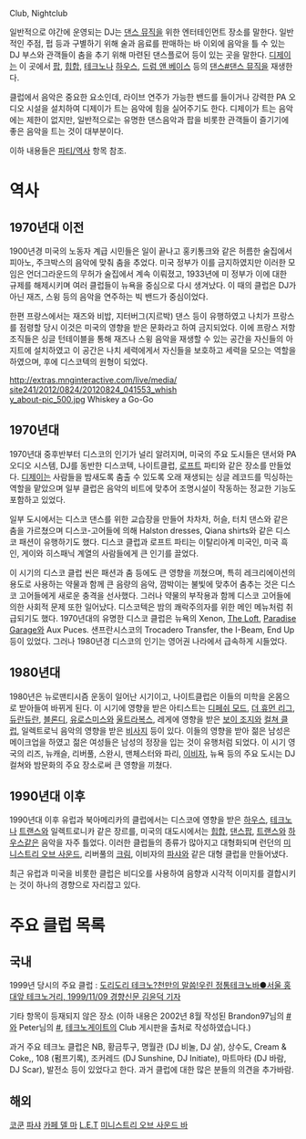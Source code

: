 Club, Nightclub

일반적으로 야간에 운영되는 DJ는 [댄스 뮤직을](/댄스_뮤직 "wikilink") 위한 엔터테인먼트 장소를 말한다. 일반적인
주점, 펍 등과 구별하기 위해 술과 음료를 판매하는 바 이외에 음악을 틀 수 있는 DJ 부스와 관객들이 춤을 추기 위해
마련된 댄스플로어 등이 있는 곳을 말한다. [디제이는](/디제이 "wikilink") 이 곳에서
[팝](/팝 "wikilink"), [힙합](/힙합 "wikilink"), [테크노나](/테크노 "wikilink")
[하우스](/하우스 "wikilink"), [드럼 앤 베이스](/드럼_앤_베이스 "wikilink") 등의 [댄스\#댄스
뮤직을](/댄스#댄스_뮤직 "wikilink") 재생한다.

클럽에서 음악은 중요한 요소인데, 라이브 연주가 가능한 밴드를 들이거나 강력한 PA 오디오 시설을 설치하여 디제이가 트는 음악에
힘을 실어주기도 한다. 디제이가 트는 음악에는 제한이 없지만, 일반적으로는 유명한 댄스음악과 팝을 비롯한 관객들이 즐기기에
좋은 음악을 트는 것이 대부분이다.

이하 내용들은 [파티/역사](/파티/역사 "wikilink") 항목 참조.

# 역사

## 1970년대 이전

1900년경 미국의 노동자 계급 시민들은 일이 끝나고 홍키통크와 같은 허름한 술집에서 피아노, 주크박스의 음악에 맞춰 춤을
추었다. 미국 정부가 이를 금지하였지만 이러한 모임은 언더그라운드의 무허가 술집에서 계속 이뤄졌고, 1933년에 미
정부가 이에 대한 규제를 해제시키며 여러 클럽들이 뉴욕을 중심으로 다시 생겨났다. 이 때의 클럽은 DJ가 아닌 재즈, 스윙
등의 음악을 연주하는 빅 밴드가 중심이었다.

한편 프랑스에서는 재즈와 비밥, 지터버그(지르박) 댄스 등이 유행하였고 나치가 프랑스를 점령할 당시 이것은 미국의 영향을 받은
문화라고 하여 금지되었다. 이에 프랑스 저항조직들은 싱글 턴테이블을 통해 재즈나 스윙 음악을 재생할 수 있는 공간을
자신들의 아지트에 설치하였고 이 공간은 나치 세력에게서 자신들을 보호하고 세력을 모으는 역할을 하였으며, 후에
디스코텍의 원형이
되었다.

<div style="width:300px;">

<http://extras.mnginteractive.com/live/media/site241/2012/0824/20120824_041553_whishy_about-pic_500.jpg>
Whiskey a Go-Go

</div>

## 1970년대

1970년대 중후반부터 디스코의 인기가 널리 알려지며, 미국의 주요 도시들은 댄서와 PA 오디오 시스템, DJ를 동반한 디스코텍,
나이트클럽, [로프트](/로프트 "wikilink") 파티와 같은 장소를 만들었다. [디제이는](/디제이 "wikilink")
사람들을 밤새도록 춤출 수 있도록 오래 재생되는 싱글 레코드를 믹싱하는 역할을 맡았으며 일부 클럽은 음악의 비트에 맞추어
조명시설이 작동하는 정교한 기능도 포함하고 있었다.

일부 도시에서는 디스코 댄스를 위한 교습장을 만들어 차차차, 허슬, 터치 댄스와 같은 춤을 가르쳤으며 디스코-고어들에 의해
Halston dresses, Qiana shirts와 같은 디스코 패션이 유행하기도 했다. 디스코 클럽과 로프트 파티는
이탈리아계 미국인, 미국 흑인, 게이와 히스패닉 계열의 사람들에게 큰 인기를 끌었다.

이 시기의 디스코 클럽 씬은 패션과 춤 등에도 큰 영향을 끼쳤으며, 특히 레크리에이션의 용도로 사용하는 약물과 함께 큰 음량의
음악, 깜박이는 불빛에 맞추어 춤추는 것은 디스코 고어들에게 새로운 충격을 선사했다. 그러나 약물의 부작용과 함께 디스코
고어들에 의한 사회적 문제 또한 일어났다. 디스코텍은 밤의 쾌락주의자를 위한 메인 메뉴처럼 취급되기도 했다. 1970년대의
유명한 디스코 클럽은 뉴욕의 Xenon, [The Loft](/로프트 "wikilink"), [Paradise
Garage와](/파라다이스_개러지 "wikilink") Aux Puces. 샌프란시스코의 Trocadero Transfer,
the I-Beam, End Up 등이 있었다. 그러나 1980년경 디스코의 인기는 영어권 나라에서 급속하게 시들었다.

## 1980년대

1980년은 뉴로맨티시즘 운동이 일어난 시기이고, 나이트클럽은 이들의 미학을 온몸으로 받아들여 바뀌게 된다. 이 시기에 영향을
받은 아티스트는 [디페쉬 모드](/디페쉬_모드 "wikilink"), [더 휴먼
리그](/더_휴먼_리그 "wikilink"), [듀란듀란](/듀란듀란 "wikilink"),
[블론디](/블론디 "wikilink"), [유로스미스와](/유로스미스 "wikilink")
[울트라복스](/울트라복스 "wikilink"), 레게에 영향을 받은 [보이
조지와](/보이_조지 "wikilink") [컬쳐 클럽](/컬쳐_클럽 "wikilink"), 일렉트로닉
음악의 영향을 받은 [비사지](/비사지 "wikilink") 등이 있다. 이들의 영향을 받아 젊은 남성은 메이크업을
하였고 젊은 여성들은 남성의 정장을 입는 것이 유행처럼 되었다. 이 시기 영국의 리즈, 뉴캐슬, 리버풀, 스완시,
맨체스터와 파리, [이비자](/이비자 "wikilink"), 뉴욕 등의 주요 도시는 DJ 컬쳐와 밤문화의 주요
장소로써 큰 영향을 끼쳤다.

## 1990년대 이후

1990년대 이후 유럽과 북아메리카의 클럽에서는 디스코에 영향을 받은 [하우스](/하우스 "wikilink"),
[테크노나](/테크노 "wikilink") [트랜스와](/트랜스 "wikilink") 일렉트로니카 같은
장르를, 미국의 대도시에서는 [힙합](/힙합 "wikilink"), [댄스팝](/댄스팝 "wikilink"),
[트랜스와](/트랜스 "wikilink") [하우스같은](/하우스 "wikilink") 음악을 자주 틀었다. 이러한
클럽들의 종류가 많아지고 대형화되며 런던의 [미니스트리 오브 사운드](/미니스트리_오브_사운드 "wikilink"), 리버풀의
[크림](/크림 "wikilink"), 이비자의 [파샤와](/파샤 "wikilink") 같은 대형 클럽을 만들어냈다.

최근 유럽과 미국을 비롯한 클럽은 비디오를 사용하여 음향과 시각적 이미지를 결합시키는 것이 하나의 경향으로 자리잡고 있다.

# 주요 클럽 목록

## 국내

1999년 당시의 주요 클럽 : [도리도리 테크노?천만의 말씀\!우린 정통테크노바●서울 홍대앞 테크노거리, 1999/11/09
경향신문 김윤덕
기자](/http://newslibrary.naver.com/viewer/index.nhn?articleId=1999110900329126001&edtNo=45&printCount=1&publishDate=1999-11-09&officeId=00032&pageNo=26&printNo=16900&publishType=00010 "wikilink")

기타 항목이 등재되지 않은 장소 (이하 내용은 2002년 8월 작성된 Brandon97님의
[\#와](/http://brandon97.com.ne.kr/Excellent.swf "wikilink") Peter님의
[\#](/http://blog.joins.com/media/index.asp?page=1&uid=nbynb&folder=22&viewType=4 "wikilink"),
[테크노게이트의](/테크노게이트 "wikilink") Club 게시판을 출처로 작성하였습니다.)

과거 주요 테크노 클럽은 NB, 황금투구, 명월관 (DJ 비눌, DJ 살), 상수도, Cream & Coke,, 108
(펌프기록), 조커레드 (DJ Sunshine, DJ Initiate), 마트마타 (DJ 바람, DJ Scar),
발전소 등이 있었다고 한다. 과거 클럽에 대한 많은 분들의 의견을 추가바람.

## 해외

[코쿤](/코쿤 "wikilink") [파샤](/파샤 "wikilink") [카페 델 마](/카페_델_마 "wikilink")
[L.E.T](/L.E.T "wikilink") [미니스트리 오브 사운드 바](/미니스트리_오브_사운드_바 "wikilink")